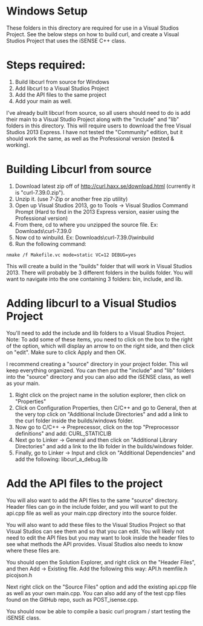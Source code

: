 Windows Setup
=============
These folders in this directory are required for use in a Visual Studios Project.
See the below steps on how to build curl, and create a Visual Studios Project that uses the iSENSE C++ class.

Steps required:
===============
1. Build libcurl from source for Windows
2. Add libcurl to a Visual Studios Project
3. Add the API files to the same project
4. Add your main as well.

I've already built libcurl from source, so all users should need to do is add their main to
a Visual Studio Project along with the "include" and "lib" folders in this directory. This will
require users to download the free Visual Studios 2013 Express. I have not tested the "Community" edition,
but it should work the same, as well as the Professional version (tested & working).

Building Libcurl from source
=============================
1. Download latest zip off of http://curl.haxx.se/download.html (currently it is "curl-7.39.0.zip").
2. Unzip it. (use 7-Zip or another free zip utility)
3. Open up Visual Studios 2013, go to Tools -> Visual Studios Command Prompt 
(Hard to find in the 2013 Express version, easier using the Professional version)
4. From there, cd to where you unzipped the source file. Ex: Downloads\curl-7.39.0
5. Now cd to winbuild. Ex: Downloads\curl-7.39.0\winbuild 
6. Run the following command:

``` 
nmake /f Makefile.vc mode=static VC=12 DEBUG=yes
```

This will create a build in the "builds" folder that will work in Visual Studios 2013.
There will probably be 3 different folders in the builds folder. You will want to navigate
into the one containing 3 folders: bin, include, and lib.

Adding libcurl to a Visual Studios Project
===========================================
You'll need to add the include and lib folders to a Visual Studios Project.
Note: To add some of these items, you need to click on the box to the right of the option, 
which will display an arrow to on the right side, and then click on "edit". 
Make sure to click Apply and then OK.

I recommend creating a "source" directory in your project folder. This wil keep everything organized.
You can then put the "include" and "lib" folders into the "source" directory and you can also add the
iSENSE class, as well as your main.

1. Right click on the project name in the solution explorer, then click on "Properties"
2. Click on Configuration Properties, then C/C++ and go to General, then at the very top click on
"Additional Include Directories" and add a link to the curl folder inside the builds/windows folder.
3. Now go to C/C++ -> Preprecessor, click on the top "Preprocessor definitions" and add:
CURL_STATICLIB
4. Next go to Linker -> General and then click on "Additional Library Directories" and add
a link to the lib folder in the builds/windows folder.
5. Finally, go to Linker -> Input and click on "Additional Dependencies" and add the following:
libcurl_a_debug.lib

Add the API files to the project
===================================
You will also want to add the API files to the same "source" directory. Header files can go in 
the include folder, and you will want to put the api.cpp file as well as your main.cpp directory
into the source folder.

You will also want to add these files to the Visual Studios Project so that Visual Studios can see them
and so that you can edit. You will likely not need to edit the API files but you may want to look inside the
header files to see what methods the API provides. Visual Studios also needs to know where these files are.

You should open the Solution Explorer, and right click on the "Header Files", and then Add -> Existing file.
Add the following this way:
API.h
memfile.h
picojson.h

Next right click on the "Source Files" option and add the existing api.cpp file as well as your own main.cpp. You can
also add any of the test cpp files found on the GitHub repo, such as POST_isense.cpp.

You should now be able to compile a basic curl program / start testing the iSENSE class.